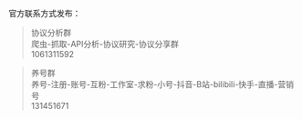 官方联系方式发布：

>协议分析群  
爬虫-抓取-API分析-协议研究-协议分享群  
1061311592  

>养号群    
养号-注册-账号-互粉-工作室-求粉-小号-抖音-B站-bilibili-快手-直播-营销号  
131451671
